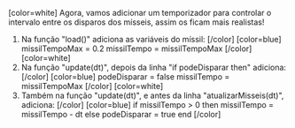 [color=white]
Agora, vamos adicionar um temporizador para controlar o intervalo
entre os disparos dos mísseis, assim os ficam mais realistas!

1. Na função "load()" adiciona as variáveis do míssil:
   [/color] [color=blue]
    missilTempoMax = 0.2
    missilTempo = missilTempoMax
   [/color] [color=white]
2. Na função "update(dt)", depois da linha "if podeDisparar then" adiciona:
   [/color] [color=blue]
     podeDisparar = false
     missilTempo = missilTempoMax
   [/color] [color=white]
3. Também na função "update(dt)", e antes da linha "atualizarMisseis(dt)", adiciona:
   [/color] [color=blue]
   if missilTempo > 0 then
     missilTempo = missilTempo - dt
   else
     podeDisparar = true
   end
   [/color]
